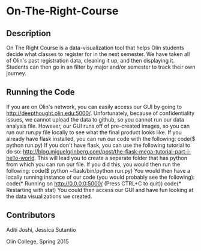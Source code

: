 # On-The-Right-Course #

## Description
On The Right Course is a data-visualization tool that helps Olin students decide what classes to register for in the next semester. We have taken all of Olin's past registration data, cleaning it up, and then displaying it. Students can then go in an filter by major and/or semester to track their own journey. 

## Running the Code 
If you are on Olin's network, you can easily access our GUI by going to http://deepthought.olin.edu:5000/. Unfortunately, because of confidentiality issues, we cannot upload the data to github, so you cannot run our data analysis file. However, our GUI runs off of pre-created images, so you can run our run.py file locally to see what the final product looks like. 
If you already have flask installed, you can run our code with the following:
code($ python run.py)
If you don't have flask, you can use the following tutorial to do so: http://blog.miguelgrinberg.com/post/the-flask-mega-tutorial-part-i-hello-world. This will lead you to create a separate folder that has python from which you can run our file. If you did this, you would then run the following:
code($ python ~flask/bin/python run.py)
You would then have a locally running instance of our code (you would probably see the following):
code(* Running on http://0.0.0.0:5000/ (Press CTRL+C to quit))
code(* Restarting with stat)
You could then access our GUI and have fun looking at the data visualizations we created. 

## Contributors 
Aditi Joshi, Jessica Sutantio

Olin College, Spring 2015
